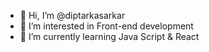 - 👋 Hi, I’m @diptarkasarkar
- 👀 I’m interested in Front-end development
- 🌱 I’m currently learning Java Script & React

<!---
diptarkasarkar/diptarkasarkar is a ✨ special ✨ repository because its `README.md` (this file) appears on your GitHub profile.
You can click the Preview link to take a look at your changes.
--->
